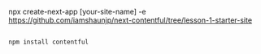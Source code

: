 
npx create-next-app [your-site-name] -e https://github.com/iamshaunjp/next-contentful/tree/lesson-1-starter-site
```

npm install contentful
